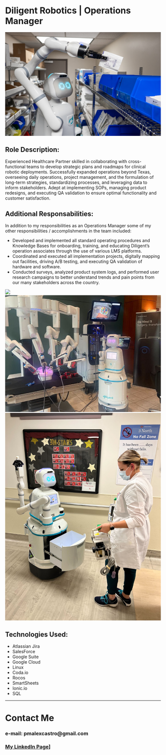 # Diligent Robotics | Operations Manager 

<img src="images/Moxi.jpg?raw=true"/>

## __Role Description__: 

Experienced Healthcare Partner skilled in collaborating with cross-functional teams to develop strategic plans and roadmaps for clinical robotic deployments. Successfully expanded operations beyond Texas, overseeing daily operations, project management, and the formulation of long-term strategies, standardizing processes, and leveraging data to inform stakeholders. Adept at implementing SOPs, managing product redesigns, and executing QA validation to ensure optimal functionality and customer satisfaction.

## __Additional Responsabilities__:

In addition to my responsibilities as an Operations Manager some of my other responsibilities / accomplishments in the team included:

* Developed and implemented all standard operating procedures and Knowledge Bases for onboarding, training, and educating Diligent’s operation associates through the use of various LMS platforms. 
* Coordinated and executed all implementation projects, digitally mapping out facilities, driving A/B testing, and executing QA validation of hardware and software.
* Conducted surveys, analyzed product system logs, and performed user research campaigns to better understand trends and pain points from our many stakeholders across the country.

<img src="images/Diligentgif.gif?raw=true"/>

<img src="images/moxiintuitive.jpg?raw=true"/>

<img src="images/cedars.jpg?raw=true"/>



## __Technologies Used__:
* Atlassian Jira
* SalesForce 
* Google Suite
* Google Cloud
* Linux
* Coda.io
* Rocos
* SmartSheets
* Ionic.io
* SQL



---
# Contact Me

### __e-mail: pmalexcastro@gmail.com__
### [My LinkedIn Page](https://www.linkedin.com/in/castro-alex-/)]

